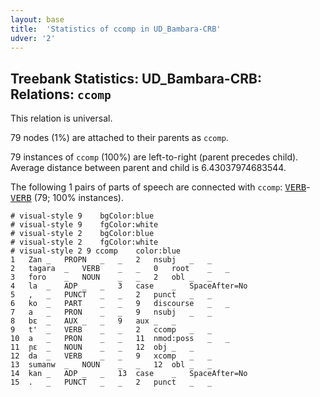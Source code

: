 ```yaml
---
layout: base
title:  'Statistics of ccomp in UD_Bambara-CRB'
udver: '2'
---
```


## Treebank Statistics: UD_Bambara-CRB: Relations: `ccomp`

This relation is universal.

79 nodes (1%) are attached to their parents as `ccomp`.

79 instances of `ccomp` (100%) are left-to-right (parent precedes child).
Average distance between parent and child is 6.43037974683544.

The following 1 pairs of parts of speech are connected with `ccomp`: <tt><a href="bm_crb-pos-VERB.html">VERB</a></tt>-<tt><a href="bm_crb-pos-VERB.html">VERB</a></tt> (79; 100% instances).


~~~ conllu
# visual-style 9	bgColor:blue
# visual-style 9	fgColor:white
# visual-style 2	bgColor:blue
# visual-style 2	fgColor:white
# visual-style 2 9 ccomp	color:blue
1	Zan	_	PROPN	_	_	2	nsubj	_	_
2	tagara	_	VERB	_	_	0	root	_	_
3	foro	_	NOUN	_	_	2	obl	_	_
4	la	_	ADP	_	_	3	case	_	SpaceAfter=No
5	,	_	PUNCT	_	_	2	punct	_	_
6	ko	_	PART	_	_	9	discourse	_	_
7	a	_	PRON	_	_	9	nsubj	_	_
8	bɛ	_	AUX	_	_	9	aux	_	_
9	t'	_	VERB	_	_	2	ccomp	_	_
10	a	_	PRON	_	_	11	nmod:poss	_	_
11	ɲɛ	_	NOUN	_	_	12	obj	_	_
12	da	_	VERB	_	_	9	xcomp	_	_
13	sumanw	_	NOUN	_	_	12	obl	_	_
14	kan	_	ADP	_	_	13	case	_	SpaceAfter=No
15	.	_	PUNCT	_	_	2	punct	_	_

~~~


